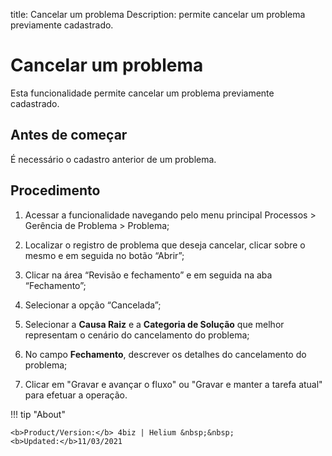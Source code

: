 title: Cancelar um problema
Description: permite cancelar um problema previamente cadastrado.
# Cancelar um problema
Esta funcionalidade permite cancelar um problema previamente cadastrado.

Antes de começar
----------------

É necessário o cadastro anterior de um problema.

Procedimento 
-------------

1.  Acessar a funcionalidade navegando pelo menu principal Processos \> Gerência
    de Problema \> Problema;

2.  Localizar o registro de problema que deseja cancelar, clicar sobre o mesmo e
    em seguida no botão “Abrir”;

3.  Clicar na área “Revisão e fechamento” e em seguida na aba “Fechamento”;

4.  Selecionar a opção “Cancelada”;

5.  Selecionar a **Causa Raiz** e a **Categoria de Solução** que melhor
    representam o cenário do cancelamento do problema;

6.  No campo **Fechamento**, descrever os detalhes do cancelamento do problema;

7.  Clicar em "Gravar e avançar o fluxo" ou "Gravar e manter a tarefa atual"
    para efetuar a operação.

!!! tip "About"

    <b>Product/Version:</b> 4biz | Helium &nbsp;&nbsp;
    <b>Updated:</b>11/03/2021
